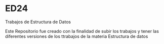 # ED24
Trabajos de Estructura de Datos

Este Repositorio fue creado con la finalidad de subir los trabajos y tener las diferentes versiones de los ttrabajos de la materia
Estructura de datos
